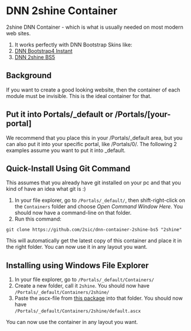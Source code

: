 # DNN 2shine Container
2shine DNN Container - which is what is usually needed on most modern web sites. 

1. It works perfectly with DNN Bootstrap Skins like:
  1. [DNN Bootstrap4 Instant](https://github.com/2sic/dnn-theme-bootstrap4-instant)
  2. [DNN 2shine BS5](https://github.com/2sic/dnn-theme-2shine-bs5)

## Background
If you want to create a good looking website, then the container of each module must be invisible. This is the ideal container for that. 

## Put it into Portals/\_default or /Portals/[your-portal]
We recommend that you place this in your /Portals/\_default area, but you can also put it into your specific portal, like /Portals/0/.
The following 2 examples assume you want to put it into \_default. 

## Quick-Install Using Git Command
This assumes that you already have git installed on your pc and that you kind of have an idea what git is :)

1. In your file explorer, go to `/Portals/_default/`, then shift-right-click on the `Containers` folder and choose _Open Command Window Here_. You should now have a command-line on that folder. 
2. Run this command: 
```
git clone https://github.com/2sic/dnn-container-2shine-bs5 "2shine"
```

This will automatically get the latest copy of this container and place it in the right folder. You can now use it in any layout you want. 

## Installing using Windows File Explorer

1. In your file explorer, go to `/Portals/_default/Containers/`
2. Create a new folder, call it `2shine`. You should now have  
`/Portals/_default/Containers/2shine/`
3. Paste the ascx-file from [this package](https://github.com/2sic/dnn-container-2shine-bs5/archive/master.zip) into that folder. You should now have  
`/Portals/_default/Containers/2shine/default.ascx`

You can now use the container in any layout you want. 
